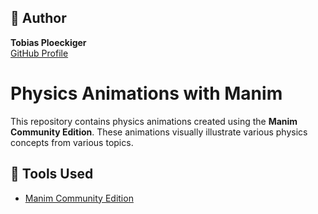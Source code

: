 
## 👤 Author  
**Tobias Ploeckiger**  
[GitHub Profile](https://github.com/ToxeyQ) 

# Physics Animations with Manim  

This repository contains physics animations created using the **Manim Community Edition**. These animations visually illustrate various physics concepts from various topics.

## 🔧 Tools Used  
- [Manim Community Edition](https://www.manim.community/)  
